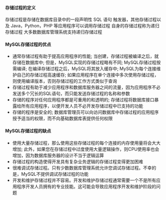 #### 存储过程的定义
存储过程是存储在数据库目录中的一段声明性 SQL 语句
触发器，其他存储过程以及 Java，Python，PHP 等应用程序可以调用存储过程
自身的存储过程称为递归存储过程
大多数数据库管理系统支持递归存储过程

#### MySQL存储过程的优点
- 通常存储过程有助于提高应用程序的性能; 当创建，存储过程被编译之后，就存储在数据库中; 但是，MySQL实现的存储过程略有不同; MySQL存储过程按需编译; 在编译存储过程之后，MySQL将其放入缓存中; MySQL为每个连接维护自己的存储过程高速缓存; 如果应用程序在单个连接中多次使用存储过程，则使用编译版本，否则存储过程的工作方式类似于查询
- 存储过程有助于减少应用程序和数据库服务器之间的流量，因为应用程序不必发送多个冗长的SQL语句，而只能发送存储过程的名称和参数
- 存储的程序对任何应用程序都是可重用的和透明的; 存储过程将数据库接口暴露给所有应用程序，以便开发人员不必开发存储过程中已支持的功能
- 存储的程序是安全的; 数据库管理员可以向访问数据库中存储过程的应用程序授予适当的权限，而不向基础数据库表提供任何权限

#### MySQL存储过程的缺点
- 使用大量存储过程，那么使用这些存储过程的每个连接的内存使用量将会大大增加; 此外，如果您在存储过程中过度使用大量逻辑操作，则CPU使用率也会增加，因为数据库服务器的设计不当于逻辑运算
- 存储过程的构造使得开发具有复杂业务逻辑的存储过程变得更加困难
- 很难调试存储过程。只有少数数据库管理系统允许您调试存储过程。不幸的是，MySQL不提供调试存储过程的功能
- 开发和维护存储过程并不容易。开发和维护存储过程通常需要一个不是所有应用程序开发人员拥有的专业技能。这可能会导致应用程序开发和维护阶段的问题
